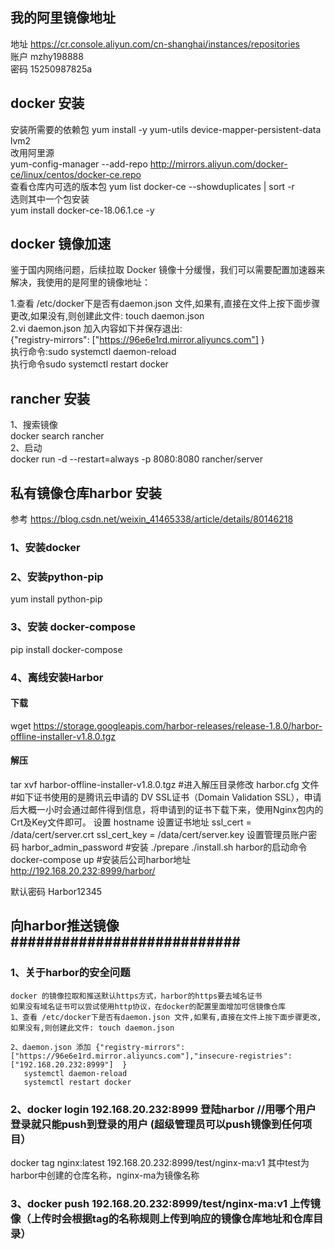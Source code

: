## 我的阿里镜像地址
地址 https://cr.console.aliyun.com/cn-shanghai/instances/repositories <br>
账户 mzhy198888 <br>
密码 15250987825a

## docker 安装
安装所需要的依赖包
yum install -y yum-utils device-mapper-persistent-data lvm2 <br>
改用阿里源 <br>
yum-config-manager --add-repo http://mirrors.aliyun.com/docker-ce/linux/centos/docker-ce.repo <br>
查看仓库内可选的版本包
yum list docker-ce --showduplicates | sort -r <br>
选则其中一个包安装 <br>
yum install docker-ce-18.06.1.ce -y <br>


## docker 镜像加速
鉴于国内网络问题，后续拉取 Docker 镜像十分缓慢，我们可以需要配置加速器来解决，我使用的是阿里的镜像地址：<br>

1.查看 /etc/docker下是否有daemon.json 文件,如果有,直接在文件上按下面步骤更改,如果没有,则创建此文件: touch daemon.json <br>
2.vi daemon.json 加入内容如下并保存退出: <br>
{"registry-mirrors": ["https://96e6e1rd.mirror.aliyuncs.com"] } <br>
执行命令:sudo systemctl daemon-reload <br>
执行命令sudo systemctl restart docker <br>

## rancher 安装
1、搜索镜像 <br>
docker search rancher <br>
2、启动 <br>
docker run -d --restart=always -p 8080:8080 rancher/server <br>


## 私有镜像仓库harbor 安装 
参考 https://blog.csdn.net/weixin_41465338/article/details/80146218  
 
 ### 1、安装docker 
 ### 2、安装python-pip
   yum install python-pip
 ### 3、安装 docker-compose
   pip install docker-compose
 ### 4、离线安装Harbor 
   #### 下载
   wget https://storage.googleapis.com/harbor-releases/release-1.8.0/harbor-offline-installer-v1.8.0.tgz
   #### 解压
   tar xvf harbor-offline-installer-v1.8.0.tgz
   #进入解压目录修改 harbor.cfg 文件
   #如下证书使用的是腾讯云申请的 DV SSL证书（Domain Validation SSL），申请后大概一小时会通过邮件得到信息，将申请到的证书下载下来，使用Nginx包内的Crt及Key文件即可。
   设置 hostname
   设置证书地址
   ssl_cert = /data/cert/server.crt
   ssl_cert_key = /data/cert/server.key
   设置管理员账户密码 harbor_admin_password
   #安装
   ./prepare
   ./install.sh 
   harbor的启动命令 docker-compose up 
   #安装后公司harbor地址 http://192.168.20.232:8999/harbor/
 
默认密码 Harbor12345
 
## 向harbor推送镜像###########################
### 1、关于harbor的安全问题 
    docker 的镜像拉取和推送默认https方式，harbor的https要去域名证书
	如果没有域名证书可以尝试使用http协议，在docker的配置里面增加可信镜像仓库
	1、查看 /etc/docker下是否有daemon.json 文件,如果有,直接在文件上按下面步骤更改,如果没有,则创建此文件: touch daemon.json

    2、daemon.json 添加 {"registry-mirrors": ["https://96e6e1rd.mirror.aliyuncs.com"],"insecure-registries": ["192.168.20.232:8999"]  }
       systemctl daemon-reload
       systemctl restart docker

### 2、docker login 192.168.20.232:8999 登陆harbor //用哪个用户登录就只能push到登录的用户 (超级管理员可以push镜像到任何项目）
  
   docker tag nginx:latest 192.168.20.232:8999/test/nginx-ma:v1 其中test为harbor中创建的仓库名称，nginx-ma为镜像名称

### 3、docker push  192.168.20.232:8999/test/nginx-ma:v1 上传镜像（上传时会根据tag的名称规则上传到响应的镜像仓库地址和仓库目录）

